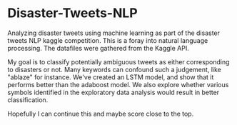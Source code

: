 # Disaster-Tweets-NLP
Analyzing disaster tweets using machine learning as part of the disaster tweets NLP kaggle competition. 
This is a foray into natural language processing.
The datafiles were gathered from the Kaggle API.


My goal is to classify potentially ambiguous tweets as either corresponding to disasters or not.
Many keywords can confound such a judgement, like "ablaze" for instance.
We've created an LSTM model, and show that it performs better than the adaboost model.
We also explore whether various symbols identified in the exploratory data analysis would result in better classification.

Hopefully I can continue this and maybe score close to the top. 
